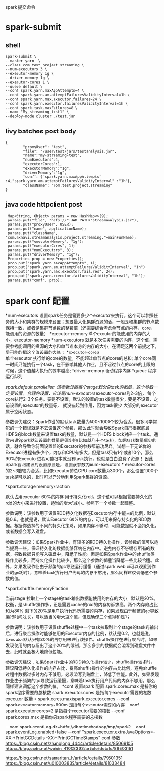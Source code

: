 spark 提交命令

spark-submit
===================================
shell
----------------------------------
```
spark-submit \
--master yarn  \
--class com.test.project.streaming \
--num-executors 3 \
--executor-memory 1g \
--driver-memory 1g \
--executor-cores 1 \
--queue default \
--conf spark.yarn.maxAppAttempts=4 \
--conf spark.yarn.am.attemptFailuresValidityInterval=1h \
--conf spark.yarn.max.executor.failures=24 \
--conf spark.yarn.executor.failuresValidityInterval=1h \
--conf spark.task.maxFailures=8 \
--name "My_streaming_test1" \
--deploy-mode cluster ./test.jar
```


livy batches post body 
------------------------------
```
{
	    "proxyUser": "test",
	    "file": "/user/test/jars/testanalysis.jar",
	    "name":"my-streaming-test",
	    "numExecutors":4,
	    "executorCores":1,
	    "executorMemory":"1g",
	    "driverMemory":"1g",
	    "conf": {"spark.yarn.maxAppAttempts" :4,"spark.yarn.am.attemptFailuresValidityInterval" :"1h"},
	    "className": "com.test.project.streaming"  
}
```
java code httpclient post
------------------------------
```
 Map<String, Object> params = new HashMap<>(9);
 params.put("file", "hdfs://"+JAR_PATH+"streamanalysis.jar");
 params.put("proxyUser", USER);
 params.put("name", applicationName);
 params.put("className", "com.mxnavi.streamanalysis.project.streaming."+mainFunName);
 params.put("executorMemory", "1g");
 params.put("executorCores", 1);
 params.put("numExecutors", 3);
 params.put("driverMemory", "1g");
 Properties prop = new Properties();
 prop.put("spark.yarn.maxAppAttempts", 4);
 prop.put("spark.yarn.am.attemptFailuresValidityInterval", "1h");
 prop.put("spark.yarn.max.executor.failures", 24);
 prop.put("spark.yarn.executor.failuresValidityInterval", "1h");
 params.put("conf", prop);
```
spark conf 配置
==============================
*num-executors
设置spark任务是需要多少个executor来执行，这个可以参照任务的大小和集群的规模来设置；想要最大化集群资源的话，一般是和集群的节点数保持一致，或者是集群节点数的整数倍（还需要综合考虑单节点的内存，core，能调用的资源的数量）
*executor-memory
单个excutor的能使用的内存的大小，executor-memory *num-executors 就是本次任务需要的内存，这个值，需要参考能调用的资源的大小和单节点本身的内存的大小，在满足这两个前提之下，尽可能的把这个值设置的大些；
*executor-cores   
单个executor 执行给的core的数量，不能超过单节点的core的总和;
单个core同一时间只能执行一个task，在不影响其他人作业，且不超过节点的core的上限的时候，这个值越大执行的效率越高;
*driver-memory
驱动程序内存
*queue
程序运行队列

*spark.default.parallelism 
该参数设置每个stage划分的task的数量，这个参数一定要设置。合理的设置，应该是num-executors*executor-cores的2-3倍，
每个core执行2-3个任务。要是不设置，默认的设置的task数量很少，要是不设置，之前设置的executor的数量等，
就没有起到作用，因为task很少 大部分的executor属于空闲状态。

参数调优建议：Spark作业的默认task数量为500~1000个较为合适。很多同学常犯的一个错误就是不去设置这个参数，那么此时就会导致Spark自己根据底层HDFS的block数量来设置task的数量，默认是一个HDFS block对应一个task。通常来说Spark默认设置的数量是偏少的(比如就几十个task)，如果task数量偏少的话，就会导致你前面设置好的Executor的参数都前功尽弃。试想一下无论你的Executor进程有多少个，内存和CPU有多大，但是task只有1个或者10个，那么90%的Executor进程可能根本就没有task执行，也就是白白浪费了资源！
因此Spark官网建议的设置原则是，设置该参数为num-executors * executor-cores的2~3倍较为合适，比如Executor的总CPU core数量为300个，那么设置1000个task是可以的，此时可以充分地利用Spark集群的资源。

*spark.storage.memoryFraction
 
默认占用executor 60%的内存 用于持久化rdd。这个值可以根据需要持久化的rdd的大小来进行设置，适当的增大\减小。参照下一个参数一起调整。

参数说明：该参数用于设置RDD持久化数据在Executor内存中能占的比例，默认是0.6。也就是说，默认Executor 60%的内存，可以用来保存持久化的RDD数据。根据你选择的不同的持久化策略，如果内存不够时，可能数据就不会持久化，或者数据会写入磁盘。

参数调优建议：如果Spark作业中，有较多的RDD持久化操作，该参数的值可以适当提高一些，保证持久化的数据能够容纳在内存中。避免内存不够缓存所有的数据，导致数据只能写入磁盘中，降低了性能。但是如果Spark作业中的shuffle类操作比较多，而持久化操作比较少，那么这个参数的值适当降低一些比较合适。此外，如果发现作业由于频繁的gc导致运行缓慢（通过spark web ui可以观察到作业的gc耗时），意味着task执行用户代码的内存不够用，那么同样建议调低这个参数的值。

*spark.shuffle.memoryFraction

当前stage 拉取上一个stage的task输出数据能使用的内存的大小，默认是20%。 
权衡，是shuffle操作多，还是需要cache的rdd的内存的诉求高，两个内存的占比和为80%
剩下的20%是用户执行代码所需要的内存，如果发现由于频繁的gc导致运行时间过长，可以适当的增大这个值，但是确保三个值得和是1；

参数说明：该参数用于设置shuffle过程中一个task拉取到上个stage的task的输出后，进行聚合操作时能够使用的Executor内存的比例，默认是0.2。也就是说，Executor默认只有20%的内存用来进行该操作。shuffle操作在进行聚合时，如果发现使用的内存超出了这个20%的限制，那么多余的数据就会溢写到磁盘文件中去，此时就会极大地降低性能。

参数调优建议：如果Spark作业中的RDD持久化操作较少，shuffle操作较多时，建议降低持久化操作的内存占比，提高shuffle操作的内存占比比例，避免shuffle过程中数据过多时内存不够用，必须溢写到磁盘上，降低了性能。此外，如果发现作业由于频繁的gc导致运行缓慢，意味着task执行用户代码的内存不够用，那么同样建议调低这个参数的值。
*conf
设置spark 配置
spark.cores.max 是指你的spark程序需要的总核数
spark.executor.cores 是指每个executor需要的核数
executor 数量 = spark.cores.max/spark.executor.cores
--conf spark.executor.memory=800m   是指每个executor需要的内存
--conf spark.executor.cores=2  是指每个executor需要的核数
--conf spark.cores.max   是指你的spark程序需要的总核数

--conf spark.eventLog.dir=hdfs://dbmtimehadoop/tmp/spark2 
--conf spark.eventLog.enabled=false
--conf "spark.executor.extraJavaOptions=-XX:+PrintGCDetails -XX:+PrintGCTimeStamps" 
conf 参数
https://blog.csdn.net/zhanglong_4444/article/details/85069105
https://blog.csdn.net/weixin_41008393/article/details/86503151

https://blog.csdn.net/samaritan_h/article/details/79501351
https://blog.csdn.net/u010003835/article/details/81033484



